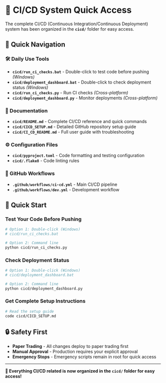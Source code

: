# 🚀 CI/CD System Quick Access

The complete CI/CD (Continuous Integration/Continuous Deployment) system has been organized in the **`cicd/`** folder for easy access.

## 📁 **Quick Navigation**

### **🛠️ Daily Use Tools**
- **`cicd/run_ci_checks.bat`** - Double-click to test code before pushing *(Windows)*
- **`cicd/deployment_dashboard.bat`** - Double-click to check deployment status *(Windows)*
- **`cicd/run_ci_checks.py`** - Run CI checks *(Cross-platform)*
- **`cicd/deployment_dashboard.py`** - Monitor deployments *(Cross-platform)*

### **📖 Documentation**
- **`cicd/README.md`** - Complete CI/CD reference and quick commands
- **`cicd/CICD_SETUP.md`** - Detailed GitHub repository setup guide
- **`cicd/CI_CD_README.md`** - Full user guide with troubleshooting

### **⚙️ Configuration Files**
- **`cicd/pyproject.toml`** - Code formatting and testing configuration
- **`cicd/.flake8`** - Code linting rules

### **🔄 GitHub Workflows**
- **`.github/workflows/ci-cd.yml`** - Main CI/CD pipeline
- **`.github/workflows/dev.yml`** - Development workflow

## 🚀 **Quick Start**

### **Test Your Code Before Pushing**
```bash
# Option 1: Double-click (Windows)
# cicd/run_ci_checks.bat

# Option 2: Command line
python cicd/run_ci_checks.py
```

### **Check Deployment Status**
```bash
# Option 1: Double-click (Windows)  
# cicd/deployment_dashboard.bat

# Option 2: Command line
python cicd/deployment_dashboard.py
```

### **Get Complete Setup Instructions**
```bash
# Read the setup guide
code cicd/CICD_SETUP.md
```

## 🔒 **Safety First**
- **Paper Trading** - All changes deploy to paper trading first
- **Manual Approval** - Production requires your explicit approval
- **Emergency Stops** - Emergency scripts remain in root for quick access

---

**📁 Everything CI/CD related is now organized in the `cicd/` folder for easy access!**
